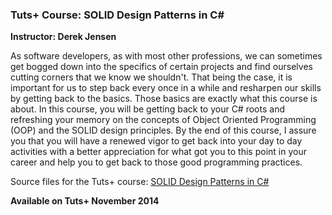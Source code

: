 ### Tuts+ Course: SOLID Design Patterns in C#
**Instructor: Derek Jensen**

As software developers, as with most other professions, we can sometimes get bogged down into the specifics of certain projects and find ourselves cutting corners that we know we shouldn't. That being the case, it is important for us to step back every once in a while and resharpen our skills by getting back to the basics. Those basics are exactly what this course is about. In this course, you will be getting back to your C# roots and refreshing your memory on the concepts of Object Oriented Programming (OOP) and the SOLID design principles. By the end of this course, I assure you that you will have a renewed vigor to get back into your day to day activities with a better appreciation for what got you to this point in your career and help you to get back to those good programming practices.

Source files for the Tuts+ course: [SOLID Design Patterns in C#](https://courses.tutsplus.com/courses/)

**Available on Tuts+ November 2014**
